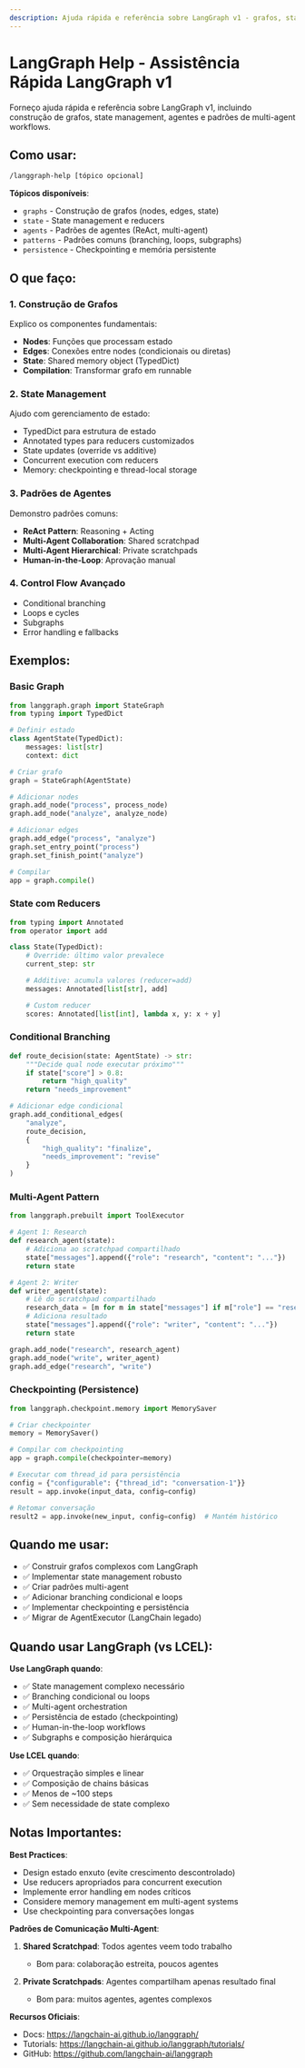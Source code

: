 ```yaml
---
description: Ajuda rápida e referência sobre LangGraph v1 - grafos, state management, agentes e padrões multi-agent
---
```


# LangGraph Help - Assistência Rápida LangGraph v1

Forneço ajuda rápida e referência sobre LangGraph v1, incluindo construção de grafos, state management, agentes e padrões de multi-agent workflows.

## Como usar:

```bash
/langgraph-help [tópico opcional]
```

**Tópicos disponíveis**:
- `graphs` - Construção de grafos (nodes, edges, state)
- `state` - State management e reducers
- `agents` - Padrões de agentes (ReAct, multi-agent)
- `patterns` - Padrões comuns (branching, loops, subgraphs)
- `persistence` - Checkpointing e memória persistente

## O que faço:

### 1. Construção de Grafos
Explico os componentes fundamentais:
- **Nodes**: Funções que processam estado
- **Edges**: Conexões entre nodes (condicionais ou diretas)
- **State**: Shared memory object (TypedDict)
- **Compilation**: Transformar grafo em runnable

### 2. State Management
Ajudo com gerenciamento de estado:
- TypedDict para estrutura de estado
- Annotated types para reducers customizados
- State updates (override vs additive)
- Concurrent execution com reducers
- Memory: checkpointing e thread-local storage

### 3. Padrões de Agentes
Demonstro padrões comuns:
- **ReAct Pattern**: Reasoning + Acting
- **Multi-Agent Collaboration**: Shared scratchpad
- **Multi-Agent Hierarchical**: Private scratchpads
- **Human-in-the-Loop**: Aprovação manual

### 4. Control Flow Avançado
- Conditional branching
- Loops e cycles
- Subgraphs
- Error handling e fallbacks

## Exemplos:

### Basic Graph
```python
from langgraph.graph import StateGraph
from typing import TypedDict

# Definir estado
class AgentState(TypedDict):
    messages: list[str]
    context: dict

# Criar grafo
graph = StateGraph(AgentState)

# Adicionar nodes
graph.add_node("process", process_node)
graph.add_node("analyze", analyze_node)

# Adicionar edges
graph.add_edge("process", "analyze")
graph.set_entry_point("process")
graph.set_finish_point("analyze")

# Compilar
app = graph.compile()
```

### State com Reducers
```python
from typing import Annotated
from operator import add

class State(TypedDict):
    # Override: último valor prevalece
    current_step: str

    # Additive: acumula valores (reducer=add)
    messages: Annotated[list[str], add]

    # Custom reducer
    scores: Annotated[list[int], lambda x, y: x + y]
```

### Conditional Branching
```python
def route_decision(state: AgentState) -> str:
    """Decide qual node executar próximo"""
    if state["score"] > 0.8:
        return "high_quality"
    return "needs_improvement"

# Adicionar edge condicional
graph.add_conditional_edges(
    "analyze",
    route_decision,
    {
        "high_quality": "finalize",
        "needs_improvement": "revise"
    }
)
```

### Multi-Agent Pattern
```python
from langgraph.prebuilt import ToolExecutor

# Agent 1: Research
def research_agent(state):
    # Adiciona ao scratchpad compartilhado
    state["messages"].append({"role": "research", "content": "..."})
    return state

# Agent 2: Writer
def writer_agent(state):
    # Lê do scratchpad compartilhado
    research_data = [m for m in state["messages"] if m["role"] == "research"]
    # Adiciona resultado
    state["messages"].append({"role": "writer", "content": "..."})
    return state

graph.add_node("research", research_agent)
graph.add_node("write", writer_agent)
graph.add_edge("research", "write")
```

### Checkpointing (Persistence)
```python
from langgraph.checkpoint.memory import MemorySaver

# Criar checkpointer
memory = MemorySaver()

# Compilar com checkpointing
app = graph.compile(checkpointer=memory)

# Executar com thread_id para persistência
config = {"configurable": {"thread_id": "conversation-1"}}
result = app.invoke(input_data, config=config)

# Retomar conversação
result2 = app.invoke(new_input, config=config)  # Mantém histórico
```

## Quando me usar:

- ✅ Construir grafos complexos com LangGraph
- ✅ Implementar state management robusto
- ✅ Criar padrões multi-agent
- ✅ Adicionar branching condicional e loops
- ✅ Implementar checkpointing e persistência
- ✅ Migrar de AgentExecutor (LangChain legado)

## Quando usar LangGraph (vs LCEL):

**Use LangGraph quando**:
- ✅ State management complexo necessário
- ✅ Branching condicional ou loops
- ✅ Multi-agent orchestration
- ✅ Persistência de estado (checkpointing)
- ✅ Human-in-the-loop workflows
- ✅ Subgraphs e composição hierárquica

**Use LCEL quando**:
- ✅ Orquestração simples e linear
- ✅ Composição de chains básicas
- ✅ Menos de ~100 steps
- ✅ Sem necessidade de state complexo

## Notas Importantes:

**Best Practices**:
- Design estado enxuto (evite crescimento descontrolado)
- Use reducers apropriados para concurrent execution
- Implemente error handling em nodes críticos
- Considere memory management em multi-agent systems
- Use checkpointing para conversações longas

**Padrões de Comunicação Multi-Agent**:
1. **Shared Scratchpad**: Todos agentes veem todo trabalho
   - Bom para: colaboração estreita, poucos agentes

2. **Private Scratchpads**: Agentes compartilham apenas resultado final
   - Bom para: muitos agentes, agentes complexos

**Recursos Oficiais**:
- Docs: https://langchain-ai.github.io/langgraph/
- Tutorials: https://langchain-ai.github.io/langgraph/tutorials/
- GitHub: https://github.com/langchain-ai/langgraph